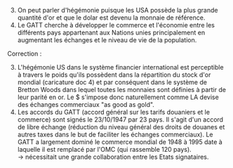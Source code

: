 3. On peut parler d'hégémonie puisque les USA possède la plus grande quantité d'or et que le dolar est devenu la monnaie de référence.  
4. Le GATT cherche à développer le commerce et l'économie entre les différents pays appartenant aux Nations unies principalement en augmentant les échanges et le niveau de vie de la population.  

Correction :

3. L'hégémonie US dans le système financier international est perceptible à travers le poids qu'ils possèdent dans la répartition du stock d'or mondial (caricature doc 4) et par conséquent dans le système de Bretton Woods dans lequel toutes les monnaies sont définies à partir de leur parité en or. Le $ s'impose donc naturellement comme LA devise des échanges commerciaux "as good as gold".  
4. Les accords du GATT (accord général sur les tarifs douaniers et le commerce) sont signés le 23/10/1947 par 23 pays. Il s'agit d'un accord de libre échange (réduction du niveau général des droits de douanes et autres taxes dans le but de faciliter les échanges commerciaux). Le GATT a largement dominé le commerce mondial de 1948 à 1995 date à laquelle il est remplacé par l'OMC (qui rassemble 120 pays).  
-> nécessitait une grande collaboration entre les Etats signataires.
